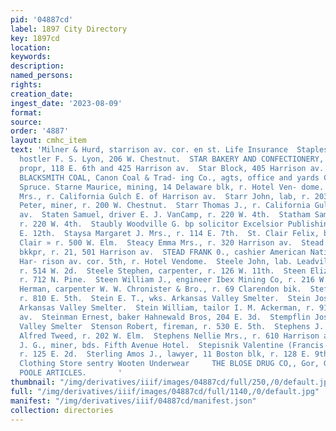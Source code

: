 ```yaml
---
pid: '04887cd'
label: 1897 City Directory
key: 1897cd
location: 
keywords: 
description: 
named_persons: 
rights: 
creation_date: 
ingest_date: '2023-08-09'
format: 
source: 
order: '4887'
layout: cmhc_item
text: 'Milner & Hurd, starrison av. cor. en st. Life Insurance  Staples Roland E.,
  hostler F. S. Lyon, 206 W. Chestnut.  STAR BAKERY AND CONFECTIONERY, J. E. Miller
  propr, 118 E. 6th and 425 Harrison av.  Star Block, 405 Harrison av. STARKVILLE
  BLACKSMITH COAL, Canon Coal & Trad- ing Co., agts, office and yards Chestnut cor.
  Spruce. Starne Maurice, mining, 14 Delaware blk, r. Hotel Ven- dome.  Starr Ann
  Mrs., r. California Gulch E. of Harrison av.  Starr John, lab, r. 203 W. Elm.  Starr
  Peter, miner, r. 200 W. Chestnut.  Starr Thomas J., r. California Gulch E. of Harrison
  av.  Staten Samuel, driver E. J. VanCamp, r. 220 W. 4th.  Statham Samuel, mining,
  r. 220 W. 4th.  Staubly Woodville G. bp solicitor Excelsior Publishing Co., r. 223
  E. 12th.  Staysa Margaret J. Mrs., r. 114 E. 7th.  St. Clair Felix, barber, Stringtown.  St.
  Clair » r. 500 W. Elm.  Steacy Emma Mrs., r. 320 Harrison av.  Stead Charles H.,
  bkkpr, r. 21, 501 Harrison av.  STEAD FRANK 0., cashier American National Bank,
  Har- rison av. cor. 5th, r. Hotel Vendome.  Steele John, lab. Leadville Water Co,
  r. 514 W. 2d.  Steele Stephen, carpenter, r. 126 W. 11th.  Steen Elizabeth Miss,
  r. 712 N. Pine.  Steen William J., engineer Ibex Mining Co, r. 216 W. 5th.  Steffen
  Herman, carpenter W. W. Chronister & Bro., r. 69 Clarendon bik.  Stefora John, miner,
  r. 810 E. 5th.  Stein E. T., wks. Arkansas Valley Smelter.  Stein Joseph, furnaceman
  Arkansas Valley Smelter.  Stein William, tailor I. M. Ackerman, r. 912 Harrison
  av.  Steinman Ernest, baker Hahnewald Bros, 204 E. 3d.  Stempflin Joseph, wks. Arkansas
  Valley Smelter  Stenson Robert, fireman, r. 530 E. 5th.  Stephens J. Fred, clk.
  Alfred Tweed, r. 202 W. Elm.  Stephens Nellie Mrs., r. 610 Harrison av.  Stephenson
  J. G., miner, bds. Fifth Avenue Hotel.  Stepisnik Valentine (Francis & Stepisnik),
  r. 125 E. 2d.  Sterling Amos J., lawyer, 11 Boston blk, r. 128 E. 9th.  Hayden’s
  Clothing Store sentry Wooten Underwear     THE BLOSE DRUG CO,, Gor, Gth and fe.
  POOLE ARTICLES.       '
thumbnail: "/img/derivatives/iiif/images/04887cd/full/250,/0/default.jpg"
full: "/img/derivatives/iiif/images/04887cd/full/1140,/0/default.jpg"
manifest: "/img/derivatives/iiif/04887cd/manifest.json"
collection: directories
---
```

